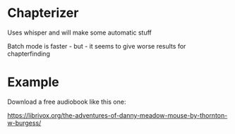 # Chapterizer


Uses whisper and will make some automatic stuff


Batch mode is faster - but - it seems to give worse results for chapterfinding



# Example

Download a free audiobook like this one:

https://librivox.org/the-adventures-of-danny-meadow-mouse-by-thornton-w-burgess/

